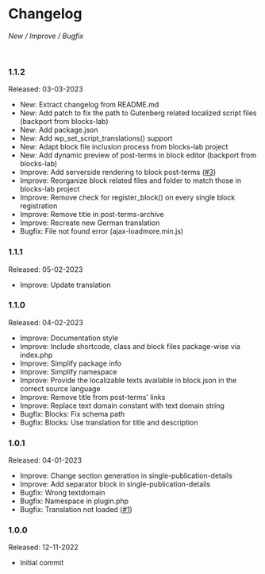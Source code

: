 # Changelog

*New / Improve / Bugfix*

<br>


### 1.1.2
Released: 03-03-2023

* New: Extract changelog from README.md
* New: Add patch to fix the path to Gutenberg related localized script files (backport from blocks-lab)
* New: Add package.json
* New: Add wp_set_script_translations() support
* New: Adapt block file inclusion process from blocks-lab project
* New: Add dynamic preview of post-terms in block editor (backport from blocks-lab)
* Improve: Add serverside rendering to block post-terms ([#3](https://github.com/mdibella-dev/mdb-theme-blocks-two/issues/3))
* Improve: Reorganize block related files and folder to match those in blocks-lab project
* Improve: Remove check for register_block() on every single block registration
* Improve: Remove title in post-terms-archive
* Improve: Recreate new German translation
* Bugfix: File not found error (ajax-loadmore.min.js)


### 1.1.1
Released: 05-02-2023

* Improve: Update translation


### 1.1.0
Released: 04-02-2023

* Improve: Documentation style
* Improve: Include shortcode, class and block files package-wise via index.php
* Improve: Simplify package info
* Improve: Simplify namespace
* Improve: Provide the localizable texts available in block.json in the correct source language
* Improve: Remove title from post-terms' links
* Improve: Replace text domain constant with text domain string
* Bugfix: Blocks: Fix schema path
* Bugfix: Blocks: Use translation for title and description


### 1.0.1
Released: 04-01-2023

* Improve: Change section generation in single-publication-details
* Improve: Add separator block in single-publication-details
* Bugfix: Wrong textdomain
* Bugfix: Namespace in plugin.php
* Bugfix: Translation not loaded ([#1](https://github.com/mdibella-dev/mdb-theme-blocks-two/issues/3))


### 1.0.0
Released: 12-11-2022

* Initial commit
